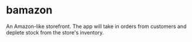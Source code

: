# bamazon
An Amazon-like storefront. The app will take in orders from customers and deplete stock from the store's inventory.

